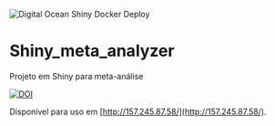 
![Digital Ocean Shiny Docker Deploy](https://github.com/ricoms/shiny_meta_analyzer/workflows/Digital%20Ocean%20Shiny%20Docker%20Deploy/badge.svg?branch=master&event=deployment_status)

# Shiny_meta_analyzer

Projeto em Shiny para meta-análise

[![DOI](https://zenodo.org/badge/65758198.svg)](https://zenodo.org/badge/latestdoi/65758198)

Disponível para uso em [http://157.245.87.58/](http://157.245.87.58/).

